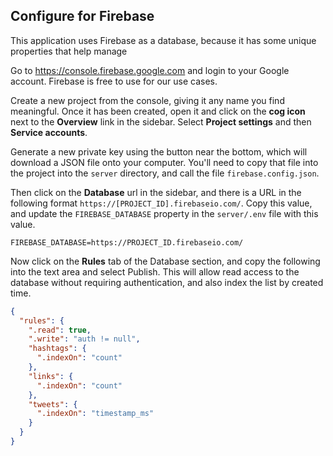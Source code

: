 ## Configure for Firebase

This application uses Firebase as a database, because it has some unique properties that help manage

Go to https://console.firebase.google.com and login to your Google account. Firebase is free to use for our use cases.

Create a new project from the console, giving it any name you find meaningful. Once it has been created, open it and click on the **cog icon** next to the **Overview** link in the sidebar. Select **Project settings** and then **Service accounts**.

Generate a new private key using the button near the bottom, which will download a JSON file onto your computer. You'll need to copy that file into the project into the `server` directory, and call the file `firebase.config.json`.

Then click on the **Database** url in the sidebar, and there is a URL in the following format `https://[PROJECT_ID].firebaseio.com/`. Copy this value, and update the `FIREBASE_DATABASE` property in the `server/.env` file with this value.

```
FIREBASE_DATABASE=https://PROJECT_ID.firebaseio.com/
```

Now click on the **Rules** tab of the Database section, and copy the following into the text area and select Publish. This will allow read access to the database without requiring authentication, and also index the list by created time.

```json
{
  "rules": {
    ".read": true,
    ".write": "auth != null",
    "hashtags": {
      ".indexOn": "count"
    },
    "links": {
      ".indexOn": "count"
    },
    "tweets": {
      ".indexOn": "timestamp_ms"
    }
  }
}
```